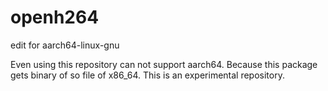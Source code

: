 # openh264

edit for aarch64-linux-gnu

Even using this repository can not support aarch64.
Because this package gets binary of so file of x86_64.
This is an experimental repository.
